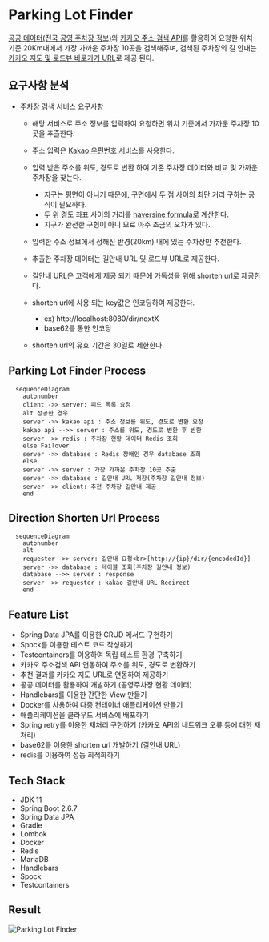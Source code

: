 # Parking Lot Finder

[공공 데이터(전국 공영 주차장 정보)](https://www.data.go.kr/data/15050093/fileData.do)와 [카카오 주소 검색 API](https://developers.kakao.com/docs/latest/ko/local/dev-guide)를 활용하여 요청한 위치 기준 20Km내에서 가장 가까운 주차장 10곳을 검색해주며, 검색된 주차장의 길 안내는 [카카오 지도 및 로드뷰 바로가기 URL](https://apis.map.kakao.com/web/guide/#routeurl)로 제공 된다.   

## 요구사항 분석 

- 주차장 검색 서비스 요구사항
  - 해당 서비스로 주소 정보를 입력하여 요청하면 위치 기준에서 가까운 주차장 10곳을 추출한다.
  - 주소 입력은 [Kakao 우편번호 서비스](https://postcode.map.daum.net/guide)를 사용한다. 
  - 입력 받은 주소를 위도, 경도로 변환 하여 기존 주차장 데이터와 비교 및 가까운 주차장을 찾는다.   
    - 지구는 평면이 아니기 때문에, 구면에서 두 점 사이의 최단 거리 구하는 공식이 필요하다.
    - 두 위 경도 좌표 사이의 거리를 [haversine formula](https://en.wikipedia.org/wiki/Haversine_formula)로 계산한다.
    - 지구가 완전한 구형이 아니 므로 아주 조금의 오차가 있다.   
  - 입력한 주소 정보에서 정해진 반경(20km) 내에 있는 주차장만 추천한다.   
  - 추출한 주차장 데이터는 길안내 URL 및 로드뷰 URL로 제공한다.   

  - 길안내 URL은 고객에게 제공 되기 때문에 가독성을 위해 shorten url로 제공한다.
  - shorten url에 사용 되는 key값은 인코딩하여 제공한다.
    - ex) http://localhost:8080/dir/nqxtX
    - base62를 통한 인코딩    
  - shorten url의 유효 기간은 30일로 제한한다.   
  
## Parking Lot Finder Process   

```mermaid
  sequenceDiagram
    autonumber
    client ->> server: 피드 목록 요청
    alt 성공한 경우
    server ->> kakao api : 주소 정보를 위도, 경도로 변환 요청
    kakao api -->> server : 주소를 위도, 경도로 변환 후 반환
    server ->> redis : 주차장 현황 데이터 Redis 조회
    else Failover
    server ->> database : Redis 장애인 경우 database 조회
    else
    server ->> server : 가장 가까운 주차장 10곳 추출
    server ->> database : 길안내 URL 저장(주차장 길안내 정보)
    server ->> client: 추천 주차장 길안내 제공
    end
```
       

## Direction Shorten Url Process

```mermaid
  sequenceDiagram
    autonumber
    alt
    requester ->> server: 길안내 요청<br>[http://{ip}/dir/{encodedId}]
    server ->> database : 테이블 조회(주차장 길안내 정보)
    database -->> server : response
    server ->> requester : kakao 길안내 URL Redirect
    end
``` 


## Feature List   

- Spring Data JPA를 이용한 CRUD 메서드 구현하기      
- Spock를 이용한 테스트 코드 작성하기     
- Testcontainers를 이용하여 독립 테스트 환경 구축하기
- 카카오 주소검색 API 연동하여 주소를 위도, 경도로 변환하기   
- 추천 결과를 카카오 지도 URL로 연동하여 제공하기   
- 공공 데이터를 활용하여 개발하기 (공영주차장 현황 데이터)
- Handlebars를 이용한 간단한 View 만들기   
- Docker를 사용하여 다중 컨테이너 애플리케이션 만들기   
- 애플리케이션을 클라우드 서비스에 배포하기   
- Spring retry를 이용한 재처리 구현하기 (카카오 API의 네트워크 오류 등에 대한 재처리)   
- base62를 이용한 shorten url 개발하기 (길안내 URL)   
- redis를 이용하여 성능 최적화하기   

## Tech Stack   

- JDK 11
- Spring Boot 2.6.7
- Spring Data JPA
- Gradle
- Lombok
- Docker
- Redis
- MariaDB
- Handlebars
- Spock   
- Testcontainers   

## Result 

![Parking Lot Finder](https://github.com/leewg97/parking-lot-finder/assets/77063888/d807e0b0-25eb-4443-a8da-9311ec2bde14)


